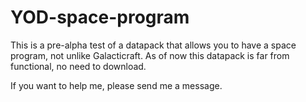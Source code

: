 # YOD-space-program

This is a pre-alpha test of a datapack that allows you to have a space program, not unlike Galacticraft.
As of now this datapack is far from functional, no need to download.

If you want to help me, please send me a message.
